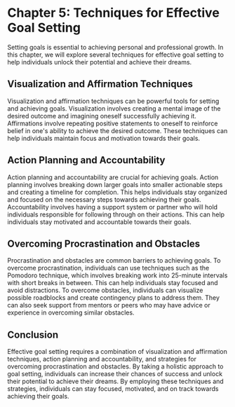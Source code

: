 Chapter 5: Techniques for Effective Goal Setting
================================================

Setting goals is essential to achieving personal and professional growth. In this chapter, we will explore several techniques for effective goal setting to help individuals unlock their potential and achieve their dreams.

Visualization and Affirmation Techniques
----------------------------------------

Visualization and affirmation techniques can be powerful tools for setting and achieving goals. Visualization involves creating a mental image of the desired outcome and imagining oneself successfully achieving it. Affirmations involve repeating positive statements to oneself to reinforce belief in one's ability to achieve the desired outcome. These techniques can help individuals maintain focus and motivation towards their goals.

Action Planning and Accountability
----------------------------------

Action planning and accountability are crucial for achieving goals. Action planning involves breaking down larger goals into smaller actionable steps and creating a timeline for completion. This helps individuals stay organized and focused on the necessary steps towards achieving their goals. Accountability involves having a support system or partner who will hold individuals responsible for following through on their actions. This can help individuals stay motivated and accountable towards their goals.

Overcoming Procrastination and Obstacles
----------------------------------------

Procrastination and obstacles are common barriers to achieving goals. To overcome procrastination, individuals can use techniques such as the Pomodoro technique, which involves breaking work into 25-minute intervals with short breaks in between. This can help individuals stay focused and avoid distractions. To overcome obstacles, individuals can visualize possible roadblocks and create contingency plans to address them. They can also seek support from mentors or peers who may have advice or experience in overcoming similar obstacles.

Conclusion
----------

Effective goal setting requires a combination of visualization and affirmation techniques, action planning and accountability, and strategies for overcoming procrastination and obstacles. By taking a holistic approach to goal setting, individuals can increase their chances of success and unlock their potential to achieve their dreams. By employing these techniques and strategies, individuals can stay focused, motivated, and on track towards achieving their goals.
